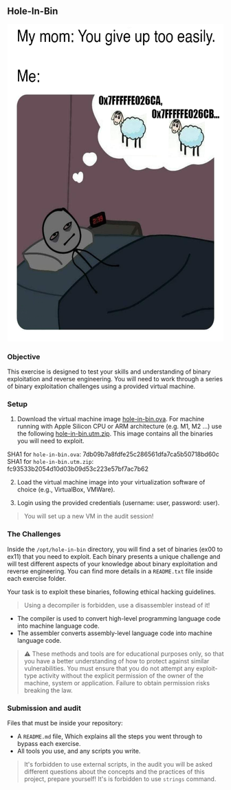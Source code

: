 ## Hole-In-Bin

<center>
<img src="./pictures/meme.png?raw=true" style = "width: 600px !important; height: 737px !important;"/>
</center>

### Objective

This exercise is designed to test your skills and understanding of binary exploitation and reverse engineering. You will need to work through a series of binary exploitation challenges using a provided virtual machine.

### Setup

1. Download the virtual machine image [hole-in-bin.ova](https://assets.01-edu.org/cybersecurity/hole-in-bin/hole-in-bin.ova). For machine running with Apple Silicon CPU or ARM architecture (e.g. M1, M2 ...) use the following [hole-in-bin.utm.zip](https://assets.01-edu.org/cybersecurity/hole-in-bin/hole-in-bin.utm.zip). This image contains all the binaries you will need to exploit.

SHA1 for `hole-in-bin.ova`: 7db09b7a8fdfe25c286561dfa7ca5b50718bd60c
SHA1 for `hole-in-bin.utm.zip`: fc93533b2054d10d03b09d53c223e57bf7ac7b62

2. Load the virtual machine image into your virtualization software of choice (e.g., VirtualBox, VMWare).

3. Login using the provided credentials (username: user, password: user).

> You will set up a new VM in the audit session!

### The Challenges

Inside the `/opt/hole-in-bin` directory, you will find a set of binaries (ex00 to ex11) that you need to exploit. Each binary presents a unique challenge and will test different aspects of your knowledge about binary exploitation and reverse engineering.
You can find more details in a `README.txt` file inside each exercise folder.

Your task is to exploit these binaries, following ethical hacking guidelines.

> Using a decompiler is forbidden, use a disassembler instead of it!

- The compiler is used to convert high-level programming language code into machine language code.
- The assembler converts assembly-level language code into machine language code.

> ⚠️ These methods and tools are for educational purposes only, so that you have a better understanding of how to protect against similar vulnerabilities. You must ensure that you do not attempt any exploit-type activity without the explicit permission of the owner of the machine, system or application. Failure to obtain permission risks breaking the law.

### Submission and audit

Files that must be inside your repository:

- A `README.md` file, Which explains all the steps you went through to bypass each exercise.
- All tools you use, and any scripts you write.

> It's forbidden to use external scripts, in the audit you will be asked different questions about the concepts and the practices of this project, prepare yourself!
> It's is forbidden to use `strings` command.
